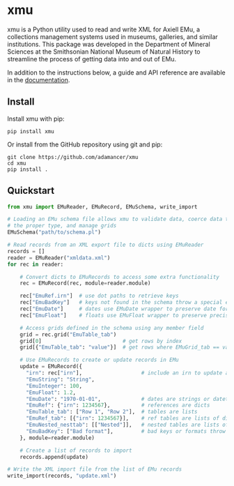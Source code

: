 xmu
===

xmu is a Python utility used to read and write XML for Axiell EMu, a
collections management systems used in museums, galleries, and similar
institutions. This package was developed in the Department of Mineral
Sciences at the Smithsonian National Museum of Natural History to
streamline the process of getting data into and out of EMu.

In addition to the instructions below, a guide and API reference are
available in the [documentation](https://xmu.readthedocs.io/en/latest/).

Install
-------

Install xmu with pip:

    pip install xmu

Or install from the GitHub repository using git and pip:

    git clone https://github.com/adamancer/xmu
    cd xmu
    pip install .

Quickstart
----------

``` python
from xmu import EMuReader, EMuRecord, EMuSchema, write_import

# Loading an EMu schema file allows xmu to validate data, coerce data to
# the proper type, and manage grids
EMuSchema("path/to/schema.pl")

# Read records from an XML export file to dicts using EMuReader
records = []
reader = EMuReader("xmldata.xml")
for rec in reader:

    # Convert dicts to EMuRecords to access some extra functionality
    rec = EMuRecord(rec, module=reader.module)

    rec["EmuRef.irn"]  # use dot paths to retrieve keys
    rec["EmuBadKey"]   # keys not found in the schema throw a special error
    rec["EmuDate"]     # dates use EMuDate wrapper to preserve date format
    rec["EmuFloat"]    # floats use EMuFloat wrapper to preserve precision

    # Access grids defined in the schema using any member field
    grid = rec.grid("EmuTable_tab")
    grid[0]                          # get rows by index
    grid[{"EmuTable_tab": "value"}]  # get rows where EMuGrid_tab == value

    # Use EMuRecords to create or update records in EMu
    update = EMuRecord({
      "irn": rec["irn"],                   # include an irn to update a record
      "EmuString": "String",
      "EmuInteger": 100,
      "EmuFloat": 1.2,
      "EmuDate": "1970-01-01",             # dates are strings or datetime.date
      "EmuRef": {"irn": 1234567},          # references are dicts
      "EmuTable_tab": ["Row 1", "Row 2"],  # tables are lists
      "EmuRef_tab": [{"irn": 1234567}],    # ref tables are lists of dicts
      "EmuNested_nesttab": [["Nested"]],   # nested tables are lists of lists
      "EmuBadKey": ["Bad format"],         # bad keys or formats throw an error
    }, module=reader.module)

    # Create a list of records to import
    records.append(update)

# Write the XML import file from the list of EMu records
write_import(records, "update.xml")
```
